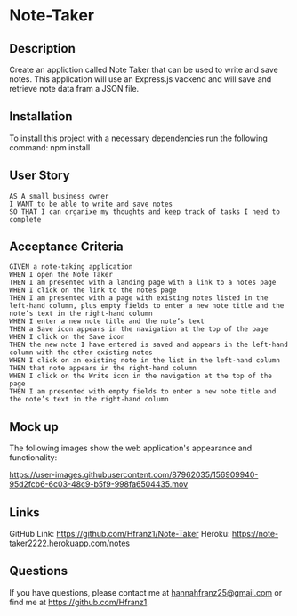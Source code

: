 # Note-Taker
## Description
  Create an appliction called Note Taker that can be used to write and save notes. 
  This application will use an Express.js vackend and will save and retrieve note data fram a JSON file.
  
  ## Installation
  To install this project with a necessary dependencies run the following command: npm install
  
  ## User Story
  ```
  AS A small business owner
  I WANT to be able to write and save notes
  SO THAT I can organixe my thoughts and keep track of tasks I need to complete
  ```
  
  ## Acceptance Criteria
  
  ```
  GIVEN a note-taking application
WHEN I open the Note Taker
THEN I am presented with a landing page with a link to a notes page
WHEN I click on the link to the notes page
THEN I am presented with a page with existing notes listed in the left-hand column, plus empty fields to enter a new note title and the note’s text in the right-hand column
WHEN I enter a new note title and the note’s text
THEN a Save icon appears in the navigation at the top of the page
WHEN I click on the Save icon
THEN the new note I have entered is saved and appears in the left-hand column with the other existing notes
WHEN I click on an existing note in the list in the left-hand column
THEN that note appears in the right-hand column
WHEN I click on the Write icon in the navigation at the top of the page
THEN I am presented with empty fields to enter a new note title and the note’s text in the right-hand column
```
## Mock up
The following images show the web application's appearance and functionality:

https://user-images.githubusercontent.com/87962035/156909940-95d2fcb6-6c03-48c9-b5f9-998fa6504435.mov


## Links
GitHub Link:  https://github.com/Hfranz1/Note-Taker
Heroku: https://note-taker2222.herokuapp.com/notes

## Questions
If you have questions, please contact me at hannahfranz25@gmail.com or find me at https://github.com/Hfranz1.
